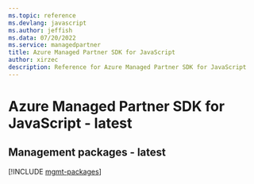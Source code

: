 ```yaml
---
ms.topic: reference
ms.devlang: javascript
ms.author: jeffish
ms.data: 07/20/2022
ms.service: managedpartner
title: Azure Managed Partner SDK for JavaScript
author: xirzec
description: Reference for Azure Managed Partner SDK for JavaScript
---
```

# Azure Managed Partner SDK for JavaScript - latest

## Management packages - latest
[!INCLUDE [mgmt-packages](managed-partner-mgmt-index.md)]
